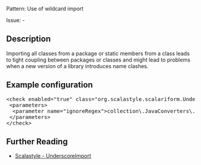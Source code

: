 Pattern: Use of wildcard import

Issue: -

## Description

Importing all classes from a package or static members from a class leads to tight coupling between packages or classes and might lead to problems when a new version of a library introduces name clashes.

## Example configuration
<pre>&lt;check enabled=&quot;true&quot; class=&quot;org.scalastyle.scalariform.UnderscoreImportChecker&quot; level=&quot;warning&quot;&gt;
 &lt;parameters&gt;
  &lt;parameter name=&quot;ignoreRegex&quot;&gt;collection\.JavaConverters\._|scala\.concurrent\.duration\._&lt;/parameter&gt;
 &lt;/parameters&gt;
&lt;/check&gt;</pre>
<a name="org_scalastyle_scalariform_UppercaseLChecker" />

## Further Reading

* [Scalastyle - UnderscoreImport](http://www.scalastyle.org/rules-1.0.0.html#org_scalastyle_scalariform_UnderscoreImportChecker)